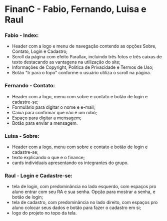 # FinanC - Fabio, Fernando, Luisa e Raul #

### Fabio - Index: ###
- Header com a logo e menu de navegação contendo as opções Sobre, Contato, Login e Cadastro;
- Scroll da página com efeito Parallax, incluindo três fotos e três caixas de texto destacando as vantagens na utilização do site;
- Informações de Copyright, Política de Privacidade e Termos de Uso;
- Botão "Ir para o topo" conforme o usuário utiliza o scroll na página.

### Fernando - Contato: ###
- Header com a logo, menu com sobre e contato e botão de login e cadastre-se;
- Formulário para digitar o nome e e-mail;
- Caixa para confirmar que não é um robô;
- Espaço para digitar a mensagem;
- Botão para enviar a mensagem.

### Luisa - Sobre: ###
- Header com a logo, menu com sobre e contato e botão de login e cadastre-se;
- texto explicando o que e o finance;
- cards individuais apresentando os integrantes do grupo.

### Raul -  Login e Cadastre-se: ###
- tela de login, com predominância no lado esquerdo, com espaços pro aluno entrar com seu RA e sua senha. Opção para mostrar a senha, e botão de login;
- tela de cadastro, com predominância no lado direito, com espaços pro aluno colocar seus dados e botão para fazer o cadastro em si;
- logo do projeto no topo da tela.